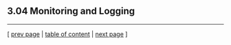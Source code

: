 ## 3.04 Monitoring and Logging

---
[ [prev page](../chapters/302_repo_and_branch_strategy.md) | [table of content](../table_of_content.md) | [next page](../chapters/305_sec_assessment.md) ]